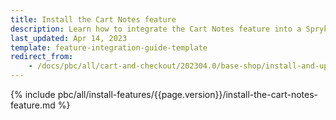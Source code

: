 ```yaml
---
title: Install the Cart Notes feature
description: Learn how to integrate the Cart Notes feature into a Spryker project.
last_updated: Apr 14, 2023
template: feature-integration-guide-template
redirect_from:
    - /docs/pbc/all/cart-and-checkout/202304.0/base-shop/install-and-upgrade/install-features/install-the-cart-notes-feature.html
---
```


{% include pbc/all/install-features/{{page.version}}/install-the-cart-notes-feature.md %} <!-- To edit, see /_includes/pbc/all/install-features/202307.0/install-the-cart-notes-feature.md -->